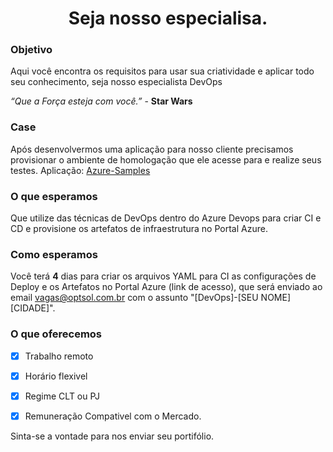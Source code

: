 <h1 align="center">Seja nosso especialisa.</h1>

### Objetivo

Aqui você encontra os requisitos para usar sua criatividade e aplicar todo seu conhecimento, seja nosso especialista DevOps

*“Que a Força esteja com você.”* - **Star Wars**

### Case
Após desenvolvermos uma aplicação para nosso cliente precisamos provisionar o ambiente de homologação que ele acesse para e realize seus testes. 
Aplicação: [Azure-Samples](https://github.com/Azure-Samples/dotnet-core-api)

### O que esperamos
Que utilize das técnicas de DevOps dentro do Azure Devops para criar CI e CD e provisione os artefatos de infraestrutura no Portal Azure.

### Como esperamos
Você terá **4** dias para criar os arquivos YAML para CI as configurações de Deploy e os Artefatos no Portal Azure (link de acesso), que será enviado ao email vagas@optsol.com.br com o assunto "[DevOps]-[SEU NOME] [CIDADE]".

### O que oferecemos
- [x] Trabalho remoto
- [x] Horário flexivel
- [x] Regime CLT ou PJ
- [x] Remuneração Compativel com o Mercado.


Sinta-se a vontade para nos enviar seu portifólio.
